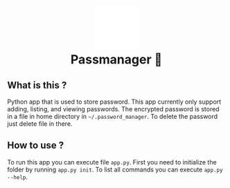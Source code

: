 <!---------------------------------[ Header ]---------------------------------->

<h1 align = 'center'>
    <img 
        src = './assets/logo.png' 
        height = '100' 
        width = '100' 
        alt = 'Icon' 
    />
    <br>
    Passmanager 🔑
    <br>
</h1>

## What is this ?

Python app that is used to store password. This app currently only support adding, listing, and viewing passwords. The encrypted password is stored in a file in home directory in `~/.password_manager`. To delete the password just delete file in there.

## How to use ?

To run this app you can execute file `app.py`. First you need to initialize the folder by running `app.py init`. To list all commands you can execute `app.py --help`.
